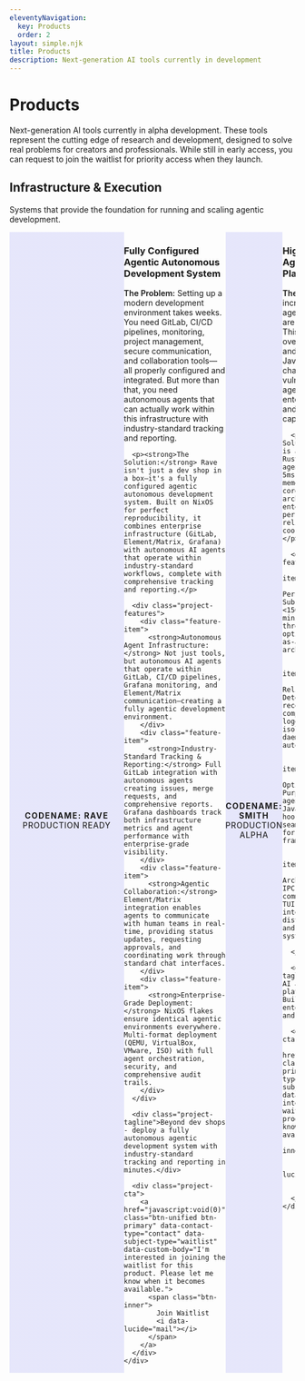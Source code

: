 ```yaml
---
eleventyNavigation:
  key: Products
  order: 2
layout: simple.njk
title: Products
description: Next-generation AI tools currently in development
---
```


# Products

Next-generation AI tools currently in alpha development. These tools represent the cutting edge of research and development, designed to solve real problems for creators and professionals. While still in early access, you can request to join the waitlist for priority access when they launch.

## Infrastructure & Execution

Systems that provide the foundation for running and scaling agentic development.

<!-- Product Rave -->
<div class="project-brochure" id="rave-product">
  <div class="project-visual">
    <i data-lucide="factory" class="project-icon"></i>
    <div class="project-codename">Codename: RAVE</div>
    <div class="project-status">Production Ready</div>
  </div>
  <div class="project-content">
    <h3>Fully Configured Agentic Autonomous Development System</h3>
    <div class="project-pitch">
      <p><strong>The Problem:</strong> Setting up a modern development environment takes weeks. You need GitLab, CI/CD pipelines, monitoring, project management, secure communication, and collaboration tools—all properly configured and integrated. But more than that, you need autonomous agents that can actually work within this infrastructure with industry-standard tracking and reporting.</p>
      
      <p><strong>The Solution:</strong> Rave isn't just a dev shop in a box—it's a fully configured agentic autonomous development system. Built on NixOS for perfect reproducibility, it combines enterprise infrastructure (GitLab, Element/Matrix, Grafana) with autonomous AI agents that operate within industry-standard workflows, complete with comprehensive tracking and reporting.</p>
      
      <div class="project-features">
        <div class="feature-item">
          <strong>Autonomous Agent Infrastructure:</strong> Not just tools, but autonomous AI agents that operate within GitLab, CI/CD pipelines, Grafana monitoring, and Element/Matrix communication—creating a fully agentic development environment.
        </div>
        <div class="feature-item">
          <strong>Industry-Standard Tracking & Reporting:</strong> Full GitLab integration with autonomous agents creating issues, merge requests, and comprehensive reports. Grafana dashboards track both infrastructure metrics and agent performance with enterprise-grade visibility.
        </div>
        <div class="feature-item">
          <strong>Agentic Collaboration:</strong> Element/Matrix integration enables agents to communicate with human teams in real-time, providing status updates, requesting approvals, and coordinating work through standard chat interfaces.
        </div>
        <div class="feature-item">
          <strong>Enterprise-Grade Deployment:</strong> NixOS flakes ensure identical agentic environments everywhere. Multi-format deployment (QEMU, VirtualBox, VMware, ISO) with full agent orchestration, security, and comprehensive audit trails.
        </div>
      </div>
      
      <div class="project-tagline">Beyond dev shops - deploy a fully autonomous agentic development system with industry-standard tracking and reporting in minutes.</div>
      
      <div class="project-cta">
        <a href="javascript:void(0)" class="btn-unified btn-primary" data-contact-type="contact" data-subject-type="waitlist" data-custom-body="I'm interested in joining the waitlist for this product. Please let me know when it becomes available.">
          <span class="btn-inner">
            Join Waitlist
            <i data-lucide="mail"></i>
          </span>
        </a>
      </div>
    </div>
  </div>
</div>

<!-- Product Smith -->
<div class="project-brochure" id="smith-product">
  <div class="project-visual">
    <i data-lucide="cpu" class="project-icon"></i>
    <div class="project-codename">Codename: SMITH</div>
    <div class="project-status">Production Alpha</div>
  </div>
  <div class="project-content">
    <h3>High-Performance AI Agent Execution Platform</h3>
    <div class="project-pitch">
      <p><strong>The Problem:</strong> Speed is incredibly important for AI agents, yet most agents are written in JavaScript. This introduces latency overhead, memory bloat, and cold start delays. JavaScript dependency chains create security vulnerabilities. Complex agent workflows need enterprise-grade reliability and deterministic replay capabilities.</p>
      
      <p><strong>The Solution:</strong> Smith is a high-performance Rust platform for AI agent execution with sub-5ms cold starts, 150MB memory footprint, and core-as-a-service architecture. Built for enterprise-grade performance and reliability in agent coordination workflows.</p>
      
      <div class="project-features">
        <div class="feature-item">
          <strong>Blazing Performance:</strong> Sub-5ms cold start times, <150MB memory usage, and minimal CPU overhead through Rust optimizations and core-as-a-service architecture.
        </div>
        <div class="feature-item">
          <strong>Enterprise Reliability:</strong> Deterministic record/replay, comprehensive audit logging, process isolation, and 24/7 daemon stability with automatic recovery.
        </div>
        <div class="feature-item">
          <strong>Agent Optimization:</strong> Purpose-built for AI agent workloads with JavaScript/TypeScript hook compatibility and seamless tool integration for existing agent frameworks.
        </div>
        <div class="feature-item">
          <strong>Advanced Architecture:</strong> IPC-based service communication, real-time TUI interface, NATS integration for distributed workflows, and extensible plugin system.
        </div>
      </div>
      
      <div class="project-tagline">Production-ready AI agent execution platform, blazingly fast. Built in Rust for enterprise performance and reliability.</div>
      
      <div class="project-cta">
        <a href="javascript:void(0)" class="btn-unified btn-primary" data-contact-type="contact" data-subject-type="waitlist" data-custom-body="I'm interested in joining the waitlist for this product. Please let me know when it becomes available.">
          <span class="btn-inner">
            Join Waitlist
            <i data-lucide="mail"></i>
          </span>
        </a>
      </div>
    </div>
  </div>
</div>

## Research & Knowledge Systems

Tools focused on discovery, search, and context handling.

<!-- Product Mimir -->
<div class="project-brochure" id="mimir-product">
  <div class="project-visual">
    <i data-lucide="brain-circuit" class="project-icon"></i>
    <div class="project-codename">Codename: MIMIR</div>
    <div class="project-status">Research Alpha</div>
  </div>
  <div class="project-content">
    <h3>Research Swarm Intelligence for Hard Problems</h3>
    <div class="project-pitch">
      <p><strong>The Problem:</strong> Hard problems require deep research across multiple codebases, documentation, and knowledge sources. Agents get confused by too many search tools. You need systematic investigation but lack unified intelligence that can coordinate complex research across code and literature.</p>
      
      <p><strong>The Solution:</strong> Mimir deploys research swarms that unify the best code search MCPs with deep literature analysis. One interface, comprehensive investigation. It coordinates multi-agent research workflows to solve problems that require both extensive code understanding and domain knowledge synthesis.</p>
      
      <div class="project-features">
        <div class="feature-item">
          <strong>Unified Search Intelligence:</strong> Combines the best code search MCPs into one interface—no more agent confusion from dozens of overlapping search tools.
        </div>
        <div class="feature-item">
          <strong>Research Swarm Coordination:</strong> Deploys multiple specialized agents for code analysis, literature review, and cross-domain synthesis to tackle complex problems.
        </div>
        <div class="feature-item">
          <strong>Deep Problem Solving:</strong> Six-stage intelligence pipeline handles both extensive code search and comprehensive research synthesis for hard engineering challenges.
        </div>
        <div class="feature-item">
          <strong>MCP Integration Hub:</strong> Acts as a central nervous system for research workflows, coordinating agent activities with precise citation and knowledge tracking.
        </div>
      </div>
      
      <div class="project-tagline">Stop surface-level searches. Deploy research swarms for breakthrough solutions.</div>
      
      <div class="project-cta">
        <a href="https://github.com/sibyllinesoft/mimir" class="btn-unified btn-primary">
          <span class="btn-inner">
            View on GitHub
            <i data-lucide="github"></i>
          </span>
        </a>
      </div>
    </div>
  </div>
</div>

<!-- Product Lethe -->
<div class="project-brochure" id="lethe-product">
  <div class="project-visual">
    <i data-lucide="memory-stick" class="project-icon"></i>
    <div class="project-codename">Codename: LETHE</div>
    <div class="project-status">Alpha Testing</div>
  </div>
  <div class="project-content">
    <h3>Infinite Context for Agents Through Intelligent Forgetting</h3>
    <div class="project-pitch">
      <p><strong>The Problem:</strong> Context management is a constant headache. You spend more time deciding what to include than actually working. Agents hit token limits, lose important context, and require careful curation of their chat history to stay functional.</p>
      
      <p><strong>The Solution:</strong> Lethe gives agents infinite context by intelligently filtering irrelevant messages and rewriting chat history more efficiently. No more context management—just let agents read everything and trust Lethe to help them forget what's not important.</p>
      
      <div class="project-features">
        <div class="feature-item">
          <strong>Intelligent Filtering:</strong> Automatically identifies and removes irrelevant messages from chat history, keeping only what matters for the current context and task.
        </div>
        <div class="feature-item">
          <strong>Efficient Rewriting:</strong> Compresses and rewrites verbose messages into concise, information-dense summaries that preserve meaning while reducing token usage.
        </div>
        <div class="feature-item">
          <strong>Zero Context Management:</strong> Eliminates manual context curation. Agents can read everything without worrying about token limits or relevance filtering—Lethe handles it automatically.
        </div>
        <div class="feature-item">
          <strong>Infinite Agent Memory:</strong> Agents gain access to unlimited conversation history through smart compression and relevance filtering, maintaining full context awareness without performance degradation.
        </div>
      </div>
      
      <div class="project-tagline">Stop managing context. Start trusting intelligent forgetting. Infinite agent memory through smart compression.</div>
      
      <div class="project-cta">
        <a href="https://github.com/sibyllinesoft/lethe" class="btn-unified btn-primary">
          <span class="btn-inner">
            View on GitHub
            <i data-lucide="github"></i>
          </span>
        </a>
      </div>
    </div>
  </div>
</div>

<!-- Product Scribe -->
<div class="project-brochure" id="scribe-product">
  <div class="project-visual">
    <i data-lucide="zap" class="project-icon"></i>
    <div class="project-codename">Codename: SCRIBE</div>
    <div class="project-status">Production Ready</div>
  </div>
  <div class="project-content">
    <h3>Effortless Codebase Sharing with LLMs That Scales to Any Repository</h3>
    <div class="project-pitch">
      <p><strong>The Problem:</strong> Sharing your codebase with LLMs is a nightmare. Manual file selection, token counting, context juggling, and constant decisions about what to include or leave out. Large repositories become impossible to share effectively, and you miss critical code connections.</p>
      
      <p><strong>The Solution:</strong> Scribe makes codebase sharing effortless. Point it at any repository and get an intelligent, optimally-packed representation that scales gracefully to any size. Advanced PageRank centrality algorithms automatically identify the most important code, so LLMs always get the context they need.</p>
      
      <div class="project-features">
        <div class="feature-item">
          <strong>One-Command Simplicity:</strong> Point Scribe at any GitHub repository and instantly get perfectly formatted code for LLM consumption. No manual file selection, no token management, no configuration needed.
        </div>
        <div class="feature-item">
          <strong>Infinite Scale:</strong> Works effortlessly on any repository size. Small projects get complete coverage, massive codebases get intelligently prioritized content using novel research-backed algorithms.
        </div>
        <div class="feature-item">
          <strong>Always the Most Important Code:</strong> Advanced PageRank centrality analysis automatically identifies critical code relationships, dependencies, and core functionality—ensuring LLMs see what matters most.
        </div>
        <div class="feature-item">
          <strong>Intelligent Context Optimization:</strong> Multi-fidelity representation with semantic chunking, dependency-aware selection, and budget-conscious allocation. Maximum insight per token, every time.
        </div>
      </div>
      
      <div class="project-tagline">Stop wrestling with code selection. Start sharing entire codebases effortlessly, at any scale.</div>
      
      <div class="project-cta">
        <a href="https://github.com/sibyllinesoft/scribe" class="btn-unified btn-primary">
          <span class="btn-inner">
            View on GitHub
            <i data-lucide="github"></i>
          </span>
        </a>
      </div>
    </div>
  </div>
</div>

<!-- Product Minerva -->
<div class="project-brochure" id="minerva-product">
  <div class="project-visual">
    <i data-lucide="network" class="project-icon"></i>
    <div class="project-codename">Codename: MINERVA</div>
    <div class="project-status">Alpha Development</div>
  </div>
  <div class="project-content">
    <h3>Meta MCP Server: Unified Intelligence Across All Your Tools</h3>
    <div class="project-pitch">
      <p><strong>The Problem:</strong> You have dozens of MCP servers scattered across different tools and services. Finding the right tool for a task is like searching through a digital junkyard. Manual tool selection wastes time, and agents can't efficiently discover what's available across your entire toolchain.</p>
      
      <p><strong>The Solution:</strong> Minerva automatically discovers, aggregates, and intelligently orchestrates all your MCP servers into one unified interface. Advanced hybrid search combines BM25 and dense embeddings with cross-encoder reranking to always surface the perfect tool for any task.</p>
      
      <div class="project-features">
        <div class="feature-item">
          <strong>Universal Tool Discovery:</strong> Automatically crawls and validates tools from multiple upstream MCP servers, creating a unified directory of all your available capabilities.
        </div>
        <div class="feature-item">
          <strong>Intelligent Hybrid Search:</strong> BM25 full-text search combined with dense embeddings and cross-encoder reranking ensures you find exactly the right tool for any natural language query.
        </div>
        <div class="feature-item">
          <strong>Multi-Mode Performance:</strong> Fast mode (200ms), Balanced mode (500ms), or Thorough mode (2s) with optional LLM-powered DAG generation for complex workflows.
        </div>
        <div class="feature-item">
          <strong>Production-Ready Infrastructure:</strong> Full observability with OpenTelemetry, circuit breakers, RBAC controls, and degradation modes for enterprise deployment.
        </div>
      </div>
      
      <div class="project-tagline">Stop managing scattered tools. Start orchestrating unified intelligence across your entire MCP ecosystem.</div>
      
      <div class="project-cta">
        <a href="javascript:void(0)" class="btn-unified btn-primary" data-contact-type="contact" data-subject-type="waitlist" data-custom-body="I'm interested in joining the waitlist for this product. Please let me know when it becomes available.">
          <span class="btn-inner">
            Join Waitlist
            <i data-lucide="mail"></i>
          </span>
        </a>
      </div>
    </div>
  </div>
</div>

## Agent Optimization & Workflow

Products that improve agent behavior, planning, or coordination.

<!-- Product Daedalus -->
<div class="project-brochure" id="daedalus-product">
  <div class="project-visual">
    <i data-lucide="brain-circuit" class="project-icon"></i>
    <div class="project-codename">Codename: DAEDALUS</div>
    <div class="project-status">Production Ready</div>
  </div>
  <div class="project-content">
    <h3>Online Agent Optimization Framework</h3>
    <div class="project-pitch">
      <p><strong>The Problem:</strong> Agents fail tasks due to suboptimal prompts and configurations. You spend hours crafting system prompts only to watch them break on edge cases. Generic prompts can't adapt to specific task requirements, and manual optimization takes too long to be practical.</p>
      
      <p><strong>The Solution:</strong> Daedalus is an online agent optimization framework that automatically optimizes task and system prompts for your agents based on the exact details of the task they've been instructed to perform and past performance metrics.</p>
      
      <div class="project-features">
        <div class="feature-item">
          <strong>Task-Specific Optimization:</strong> Analyzes the exact details of each task to generate optimized prompts tailored to specific requirements, constraints, and success criteria.
        </div>
        <div class="feature-item">
          <strong>Performance-Driven Learning:</strong> Uses past metrics and failure patterns to continuously improve agent performance, learning from both successes and edge cases.
        </div>
        <div class="feature-item">
          <strong>Real-Time Adaptation:</strong> Dynamically adjusts system prompts and task instructions based on task complexity, domain requirements, and historical performance data.
        </div>
        <div class="feature-item">
          <strong>Multi-Agent Orchestration:</strong> Optimizes not just individual agents but entire agent workflows, improving coordination and reducing failure cascades.
        </div>
      </div>
      
      <div class="project-tagline">Stop crafting prompts manually. Start optimizing agents automatically based on what actually works.</div>
      
      <div class="project-cta">
        <a href="javascript:void(0)" class="btn-unified btn-primary" data-contact-type="contact" data-subject-type="waitlist" data-custom-body="I'm interested in joining the waitlist for this product. Please let me know when it becomes available.">
          <span class="btn-inner">
            Join Waitlist
            <i data-lucide="mail"></i>
          </span>
        </a>
      </div>
    </div>
  </div>
</div>

<!-- Product Conclave -->
<div class="project-brochure" id="conclave-product">
  <div class="project-visual">
    <i data-lucide="users" class="project-icon"></i>
    <div class="project-codename">Codename: CONCLAVE</div>
    <div class="project-status">Alpha Testing</div>
  </div>
  <div class="project-content">
    <h3>AI-Powered Workflow Planning Through Expert Debate</h3>
    <div class="project-pitch">
      <p><strong>The Problem:</strong> Planning complex workflows is guesswork. You either over-engineer from the start or miss critical dependencies that derail projects later. Single AI perspectives lack the rigor of real planning sessions, and manual planning takes forever.</p>
      
      <p><strong>The Solution:</strong> Conclave assembles multiple AI experts who debate, critique, and refine workflow proposals through structured rounds of discussion. Get the benefits of expert planning sessions—comprehensive task breakdowns, risk assessment, and dependency analysis—in minutes, not hours.</p>
      
      <div class="project-features">
        <div class="feature-item">
          <strong>Multi-Expert Debate Process:</strong> 3-4 AI planning personas analyze your requirements from different angles, then debate and refine proposals through up to 5 structured rounds.
        </div>
        <div class="feature-item">
          <strong>Structured XML Workflows:</strong> Get canonical workflow plans with task dependencies, risk registers, acceptance criteria, and timeline estimates—ready for immediate execution.
        </div>
        <div class="feature-item">
          <strong>Repository-Aware Planning:</strong> Automatically analyzes your codebase to create context-aware plans that leverage existing patterns and avoid architectural conflicts.
        </div>
        <div class="feature-item">
          <strong>MCP Integration:</strong> Works seamlessly with Claude Desktop and Claude Code through Model Context Protocol—no setup complexity, just natural conversation planning.
        </div>
      </div>
      
      <div class="project-tagline">Stop planning in isolation. Assemble expert AI councils for bulletproof workflow design.</div>
      
      <div class="project-cta">
        <a href="javascript:void(0)" class="btn-unified btn-primary" data-contact-type="contact" data-subject-type="waitlist" data-custom-body="I'm interested in joining the waitlist for this product. Please let me know when it becomes available.">
          <span class="btn-inner">
            Join Waitlist
            <i data-lucide="mail"></i>
          </span>
        </a>
      </div>
    </div>
  </div>
</div>

<!-- Product Heimdall -->
<div class="project-brochure" id="heimdall-product">
  <div class="project-visual">
    <i data-lucide="eye" class="project-icon"></i>
    <div class="project-codename">Codename: HEIMDALL</div>
    <div class="project-status">Alpha Development</div>
  </div>
  <div class="project-content">
    <h3>Intelligent LLM Router with Cost-Quality Optimization</h3>
    <div class="project-pitch">
      <p><strong>The Problem:</strong> Choosing the right AI model for each task is impossible to optimize manually. Premium models are expensive for simple tasks, while cheap models fail on complex ones. You waste money on overengineered responses or get poor results from under-powered models.</p>
      
      <p><strong>The Solution:</strong> Heimdall uses gradient-boosted decision trees and Avengers-Pro routing to automatically route each request to the optimal model. It maximizes quality per dollar through intelligent triage, OAuth integration, and real-time cost-quality optimization.</p>
      
      <div class="project-features">
        <div class="feature-item">
          <strong>GBDT Triage System:</strong> Machine learning triage routes requests to cheap (DeepSeek/Qwen), mid (Claude/GPT-5), or premium (GPT-5/Gemini with high reasoning) tiers based on complexity analysis.
        </div>
        <div class="feature-item">
          <strong>Avengers-Pro Optimization:</strong> Within each tier, uses research-backed alpha scoring to balance quality and cost, ensuring optimal model selection for each specific task type.
        </div>
        <div class="feature-item">
          <strong>Direct Provider Integration:</strong> OAuth passthrough for Claude, direct API access for GPT-5 and Gemini, with intelligent fallback handling for rate limits and failures.
        </div>
        <div class="feature-item">
          <strong>Thinking Budget Control:</strong> Dynamically adjusts reasoning effort (GPT-5) and thinking budgets (Gemini) based on task complexity, optimizing both latency and quality.
        </div>
      </div>
      
      <div class="project-tagline">Stop guessing which AI model to use. Start optimizing quality per dollar automatically with intelligent routing.</div>
      
      <div class="project-cta">
        <a href="javascript:void(0)" class="btn-unified btn-primary" data-contact-type="contact" data-subject-type="waitlist" data-custom-body="I'm interested in joining the waitlist for this product. Please let me know when it becomes available.">
          <span class="btn-inner">
            Join Waitlist
            <i data-lucide="mail"></i>
          </span>
        </a>
      </div>
    </div>
  </div>
</div>

## Developer Control & Integration

Products that make AI setup, costs, and integration controllable.

<!-- Product MindLink -->
<div class="project-brochure" id="mindlink-product">
  <div class="project-visual">
    <i data-lucide="key" class="project-icon"></i>
    <div class="project-codename">Codename: MINDLINK</div>
    <div class="project-status">Production Alpha</div>
  </div>
  <div class="project-content">
    <h3>Every Developer's AI Dream: Zero Setup, Total Control</h3>
    <div class="project-pitch">
      <p><strong>The Problem:</strong> Building AI features means paying for expensive inference, managing API keys across tools, and losing control over costs. Your users want local privacy, but apps can't safely access their Ollama setup. You're stuck choosing between expensive cloud AI or complex local integration nightmares.</p>
      
      <p><strong>The Solution:</strong> Let your users bring their own AI—whether it's their OpenAI credits, local Ollama models, or Claude Code routed to any provider. One secure handshake gives your app instant access to their complete AI setup. No inference costs for you, total control for them.</p>
      
      <div class="project-features">
        <div class="feature-item">
          <strong>Zero Developer Inference Costs:</strong> Your users pay for their own AI usage while your app delivers premium intelligence features. Build AI-powered apps without the crushing infrastructure bills.
        </div>
        <div class="feature-item">
          <strong>Universal Provider Access:</strong> Users can route Claude Code to alternative providers, use local Ollama safely, or share any API setup. One integration covers every possible AI configuration.
        </div>
        <div class="feature-item">
          <strong>Secure Local LLM Bridge:</strong> Third-party apps can safely access users' local Ollama instances through sandboxed connections—privacy preserved, power unleashed.
        </div>
        <div class="feature-item">
          <strong>Complete User Sovereignty:</strong> Users control costs, model selection, data flow, and usage limits. No vendor lock-in, no surprise bills, no privacy compromises.
        </div>
      </div>
      
      <div class="project-tagline">Build AI features without AI bills. Give users the control they actually want.</div>
      
      <div class="project-cta">
        <a href="javascript:void(0)" class="btn-unified btn-primary" data-contact-type="contact" data-subject-type="waitlist" data-custom-body="I'm interested in joining the waitlist for this product. Please let me know when it becomes available.">
          <span class="btn-inner">
            Join Waitlist
            <i data-lucide="mail"></i>
          </span>
        </a>
      </div>
    </div>
  </div>
</div>

<!-- Product Hydra -->
<div class="project-brochure" id="hydra-product">
  <div class="project-visual">
    <i data-lucide="git-branch-plus" class="project-icon"></i>
    <div class="project-codename">Codename: HYDRA</div>
    <div class="project-status">Production Ready</div>
  </div>
  <div class="project-content">
    <h3>Transform Claude Code Into 50+ Expert Agent Heads</h3>
    <div class="project-pitch">
      <p><strong>The Problem:</strong> Claude Code hits context limits after 50-100 messages, forcing constant restarts that kill productivity. You spend more time re-explaining your project than building it. Complex development sessions become impossible.</p>
      
      <p><strong>The Solution:</strong> Hydra transforms Claude Code into a mythical development beast with 50+ specialized agent heads. Each agent spawns with fresh context, delivers expert results, and returns only actionable outputs—preserving your conversation forever while delivering specialist-level expertise.</p>
      
      <div class="project-features">
        <div class="feature-item">
          <strong>Context Firewall Technology:</strong> 50+ agents work in isolation, using 0% of your conversation context. Unlimited 300+ message sessions without degradation.
        </div>
        <div class="feature-item">
          <strong>50+ Domain Experts:</strong> From TypeScript masters to security ninjas—each agent brings deep expertise in modern frameworks and 2024-2025 patterns.
        </div>
        <div class="feature-item">
          <strong>Autonomous Parallel Execution:</strong> Multiple agents coordinate complex projects independently while you maintain oversight and control.
        </div>
        <div class="feature-item">
          <strong>Living Blueprint System:</strong> Every project becomes a persistent XML document that orchestrates execution and captures organizational knowledge.
        </div>
      </div>
      
      <div class="project-tagline">Stop hitting context limits. Start building mythical-scale projects with unlimited conversations.</div>
      
      <div class="project-cta">
        <a href="https://github.com/sibyllinesoft/hydra" class="btn-unified btn-primary">
          <span class="btn-inner">
            View on GitHub
            <i data-lucide="github"></i>
          </span>
        </a>
      </div>
    </div>
  </div>
</div>

<!-- Product Arbiter -->
<div class="project-brochure" id="arbiter-product">
  <div class="project-visual">
    <i data-lucide="gavel" class="project-icon"></i>
    <div class="project-codename">Codename: ARBITER</div>
    <div class="project-status">Alpha Development</div>
  </div>
  <div class="project-content">
    <h3>Declarative Test Specification Engine</h3>
    <div class="project-pitch">
      <p><strong>The Problem:</strong> Writing comprehensive tests is time-consuming and error-prone. Test coverage gaps lead to production bugs. Manual test maintenance becomes unmanageable as applications grow. You need tests that understand your application's behavior, not just its structure.</p>
      
      <p><strong>The Solution:</strong> Arbiter uses CUE (Configure, Unify, Execute) to let you specify what your application should do declaratively. It automatically generates comprehensive test suites, validates behavior across UI flows, and maintains test correctness as your application evolves.</p>
      
      <div class="project-features">
        <div class="feature-item">
          <strong>Declarative Test Specifications:</strong> Define application behavior in CUE rather than writing individual test cases. Arbiter generates comprehensive test coverage from high-level specifications.
        </div>
        <div class="feature-item">
          <strong>Behavior-Driven Validation:</strong> Tests understand user flows, UI interactions, and business logic rather than just checking implementation details. Validates actual behavior, not code structure.
        </div>
        <div class="feature-item">
          <strong>Automatic Test Generation:</strong> Creates unit tests, integration tests, and end-to-end test suites automatically from your behavioral specifications with full coverage of edge cases.
        </div>
        <div class="feature-item">
          <strong>Continuous Test Evolution:</strong> As specifications change, tests automatically update to match new requirements while preserving validation of core application behavior.
        </div>
      </div>
      
      <div class="project-tagline">Stop writing tests manually. Start specifying behavior declaratively and let AI generate comprehensive test coverage.</div>
      
      <div class="project-cta">
        <a href="javascript:void(0)" class="btn-unified btn-primary" data-contact-type="contact" data-subject-type="waitlist" data-custom-body="I'm interested in joining the waitlist for this product. Please let me know when it becomes available.">
          <span class="btn-inner">
            Join Waitlist
            <i data-lucide="mail"></i>
          </span>
        </a>
      </div>
    </div>
  </div>
</div>

## Creative

AI-powered tools for creators, writers, and content professionals to analyze, generate, and optimize creative work.

<!-- Product Bookworm -->
<div class="project-brochure" id="bookworm-product">
  <div class="project-visual">
    <i data-lucide="book-open" class="project-icon"></i>
    <div class="project-codename">Codename: BOOKWORM</div>
    <div class="project-status">Stealth Development</div>
  </div>
  <div class="project-content">
    <h3>Turn Your Story Into Visual Insights That Sell</h3>
    <div class="project-pitch">
      <p><strong>The Problem:</strong> Writers spend years perfecting their craft through trial and error. Editors rely on gut instinct. Publishers gamble on manuscripts without data. What if you could see your story's DNA before readers do?</p>
      
      <p><strong>The Solution:</strong> This classified narrative analysis engine reveals the hidden patterns that captivate readers. Upload your manuscript and watch as we dissect every sentence, revealing emotional arcs, dialogue patterns, and narrative rhythms that separate bestsellers from the slush pile.</p>
      
      <div class="project-features">
        <div class="feature-item">
          <strong>Tension Mapping:</strong> See exactly where your story drags and where it soars across every chapter.
        </div>
        <div class="feature-item">
          <strong>Emotional Flow Analysis:</strong> Track how your characters' journeys impact reader engagement and emotional investment.
        </div>
        <div class="feature-item">
          <strong>Dialogue Intelligence:</strong> Analyze conversation patterns, character voice consistency, and speech authenticity across your entire manuscript.
        </div>
        <div class="feature-item">
          <strong>Character Arc Visualization:</strong> Watch your protagonists transform across chapters with data-driven character development tracking.
        </div>
      </div>
      
      <div class="project-tagline">From manuscript to masterpiece. Every story has a structure—now you can see yours.</div>
      
      <div class="project-cta">
        <a href="javascript:void(0)" class="btn-unified btn-primary" data-contact-type="contact" data-subject-type="waitlist" data-custom-body="I'm interested in joining the waitlist for this product. Please let me know when it becomes available.">
          <span class="btn-inner">
            Join Waitlist
            <i data-lucide="mail"></i>
          </span>
        </a>
      </div>
    </div>
  </div>
</div>

<!-- Product Ideoscope -->
<div class="project-brochure" id="ideoscope-product">
  <div class="project-visual">
    <i data-lucide="radar" class="project-icon"></i>
    <div class="project-codename">Codename: IDEOSCOPE</div>
    <div class="project-status">Discovery Phase</div>
  </div>
  <div class="project-content">
    <h3>See What's Resonating Before Anyone Else</h3>
    <div class="project-pitch">
      <p><strong>The Problem:</strong> Creators waste hours scrolling through endless feeds trying to understand what's trending in their niche. By the time you spot a trend manually, it's already saturated. You need to see what's resonating with audiences before it becomes obvious to everyone else.</p>
      
      <p><strong>The Solution:</strong> AI-curated Pinterest-style boards that automatically surface the most relevant viral and high-engagement content for whatever you're trying to create. Stop chasing trends—start anticipating them.</p>
      
      <div class="project-features">
        <div class="feature-item">
          <strong>Trend Radar:</strong> AI monitors millions of posts to identify what's gaining traction in your creative domain before it hits mainstream awareness.
        </div>
        <div class="feature-item">
          <strong>Smart Boards:</strong> Visual inspiration boards automatically curated around your projects, showing viral content, engagement patterns, and emerging themes.
        </div>
        <div class="feature-item">
          <strong>Resonance Analysis:</strong> Understand why specific content is connecting with audiences through AI-powered engagement pattern analysis.
        </div>
        <div class="feature-item">
          <strong>Creator Intelligence:</strong> Learn from successful creators in your space—see what formats, topics, and approaches are driving authentic engagement.
        </div>
      </div>
      
      <div class="project-tagline">Stop guessing what will resonate. Start creating with confidence.</div>
      
      <div class="project-cta">
        <a href="javascript:void(0)" class="btn-unified btn-primary" data-contact-type="contact" data-subject-type="waitlist" data-custom-body="I'm interested in joining the waitlist for this product. Please let me know when it becomes available.">
          <span class="btn-inner">
            Join Waitlist
            <i data-lucide="mail"></i>
          </span>
        </a>
      </div>
    </div>
  </div>
</div>

<!-- Product Darwin -->
<div class="project-brochure" id="darwin-product">
  <div class="project-visual">
    <i data-lucide="git-branch" class="project-icon"></i>
    <div class="project-codename">Codename: DARWIN</div>
    <div class="project-status">Alpha Evolution</div>
  </div>
  <div class="project-content">
    <h3>Generate Hundreds of Ideas While You Sleep</h3>
    <div class="project-pitch">
      <p><strong>The Problem:</strong> You spend hours generating ideas only to hit the same creative walls. Manual brainstorming sessions produce diminishing returns after the first few rounds. You need fresh perspectives, but your team is stuck in the same thinking patterns.</p>
      
      <p><strong>The Solution:</strong> Get a creative partner that works around the clock, generating and refining ideas while you focus on other priorities. This system automatically produces hundreds of variations, cross-breeds the best concepts, and surfaces breakthrough combinations you'd never discover manually.</p>
      
      <div class="project-features">
        <div class="feature-item">
          <strong>24/7 Idea Generation:</strong> Set it running overnight and wake up to hundreds of refined concepts, each building on your initial direction.
        </div>
        <div class="feature-item">
          <strong>Smart Quality Filtering:</strong> Multiple AI evaluators assess ideas from different angles—practicality, originality, market fit—so you only see the gems.
        </div>
        <div class="feature-item">
          <strong>Cross-Breeding Innovation:</strong> The system combines your best ideas in unexpected ways, discovering hybrid concepts you'd never think to try.
        </div>
        <div class="feature-item">
          <strong>Stay in Control:</strong> Guide the process anytime by marking favorites, adding constraints, or steering toward specific outcomes.
        </div>
      </div>
      
      <div class="project-tagline">Stop forcing creativity. Start discovering what's already waiting to be found.</div>
      
      <div class="project-cta">
        <a href="javascript:void(0)" class="btn-unified btn-primary" data-contact-type="contact" data-subject-type="waitlist" data-custom-body="I'm interested in joining the waitlist for this product. Please let me know when it becomes available.">
          <span class="btn-inner">
            Join Waitlist
            <i data-lucide="mail"></i>
          </span>
        </a>
      </div>
    </div>
  </div>
</div>

<style>
/* Project Brochure - Stealth Project Style */
.project-brochure {
  display: flex;
  background: var(--color-surface-50);
  border: 1px solid var(--color-border-light-50);
  border-radius: var(--radius-lg);
  margin: var(--space-3xl) 0;
  overflow: hidden;
  box-shadow: var(--shadow-sm);
  transition: all 0.3s ease;
}

.project-brochure:hover {
  transform: translateY(-2px);
  box-shadow: var(--shadow-lg);
  border-color: var(--color-accent);
}

.project-visual {
  flex: 0 0 40%;
  background: var(--color-graphite-700);
  display: flex;
  flex-direction: column;
  align-items: center;
  justify-content: center;
  padding: var(--space-3xl) var(--space-2xl);
  position: relative;
  background-size: cover;
  background-position: center;
  background-blend-mode: overlay;
  text-align: center;
}

/* Project-specific background images */
#bookworm-product .project-visual {
  background-image: linear-gradient(rgba(99, 102, 241, 0.15), rgba(99, 102, 241, 0.15)), url('/img/optimized/product-bookworm.webp');
}

#darwin-product .project-visual {
  background-image: linear-gradient(rgba(99, 102, 241, 0.15), rgba(99, 102, 241, 0.15)), url('/img/optimized/product-darwin.webp');
}

#ideoscope-product .project-visual {
  background-image: linear-gradient(rgba(99, 102, 241, 0.15), rgba(99, 102, 241, 0.15)), url('/img/optimized/product-ideoscope.webp');
}

#mimir-product .project-visual {
  background-image: linear-gradient(rgba(99, 102, 241, 0.15), rgba(99, 102, 241, 0.15)), url('/img/optimized/product-mimir.webp');
}

#agentzoo-product .project-visual {
  background-image: linear-gradient(rgba(99, 102, 241, 0.15), rgba(99, 102, 241, 0.15)), url('/img/optimized/product-agentzoo.webp');
}

#mindlink-product .project-visual {
  background-image: linear-gradient(rgba(99, 102, 241, 0.15), rgba(99, 102, 241, 0.15)), url('/img/optimized/product-mindlink.webp');
}

#rave-product .project-visual {
  background-image: linear-gradient(rgba(99, 102, 241, 0.15), rgba(99, 102, 241, 0.15)), url('/img/optimized/product-rave.webp');
}

#lethe-product .project-visual {
  background-image: linear-gradient(rgba(99, 102, 241, 0.15), rgba(99, 102, 241, 0.15)), url('https://images.unsplash.com/photo-1571989237340-98fb838eeef1?q=80&w=1528&auto=format&fit=crop&ixlib=rb-4.1.0&ixid=M3wxMjA3fDB8MHxwaG90by1wYWdlfHx8fGVufDB8fHx8fA%3D%3D');
}

#scribe-product .project-visual {
  background-image: linear-gradient(rgba(99, 102, 241, 0.15), rgba(99, 102, 241, 0.15)), url('https://images.unsplash.com/photo-1555066931-4365d14bab8c?q=80&w=2670&auto=format&fit=crop&ixlib=rb-4.1.0&ixid=M3wxMjA3fDB8MHxwaG90by1wYWdlfHx8fGVufDB8fHx8fA%3D%3D');
}

#smith-product .project-visual {
  background-image: linear-gradient(rgba(99, 102, 241, 0.15), rgba(99, 102, 241, 0.15)), url('https://images.unsplash.com/photo-1496247749665-49cf5b1022e9?q=80&w=2673&auto=format&fit=crop&ixlib=rb-4.1.0&ixid=M3wxMjA3fDB8MHxwaG90by1wYWdlfHx8fGVufDB8fHx8fA%3D%3D');
}

#daedalus-product .project-visual {
  background-image: linear-gradient(rgba(99, 102, 241, 0.15), rgba(99, 102, 241, 0.15)), url('https://images.unsplash.com/photo-1581291518857-4e27b48ff24e?q=80&w=2670&auto=format&fit=crop&ixlib=rb-4.1.0&ixid=M3wxMjA3fDB8MHxwaG90by1wYWdlfHx8fGVufDB8fHx8fA%3D%3D');
}

#conclave-product .project-visual {
  background-image: linear-gradient(rgba(99, 102, 241, 0.15), rgba(99, 102, 241, 0.15)), url('https://images.unsplash.com/photo-1517048676732-d65bc937f952?q=80&w=2670&auto=format&fit=crop&ixlib=rb-4.1.0&ixid=M3wxMjA3fDB8MHxwaG90by1wYWdlfHx8fGVufDB8fHx8fA%3D%3D');
}

#minerva-product .project-visual {
  background-image: linear-gradient(rgba(99, 102, 241, 0.15), rgba(99, 102, 241, 0.15)), url('https://images.unsplash.com/photo-1558494949-ef010cbdcc31?q=80&w=2670&auto=format&fit=crop&ixlib=rb-4.1.0&ixid=M3wxMjA3fDB8MHxwaG90by1wYWdlfHx8fGVufDB8fHx8fA%3D%3D');
}

#hydra-product .project-visual {
  background-image: linear-gradient(rgba(99, 102, 241, 0.15), rgba(99, 102, 241, 0.15)), url('https://images.unsplash.com/photo-1681800834704-121aa6378fff?q=80&w=1528&auto=format&fit=crop&ixlib=rb-4.1.0&ixid=M3wxMjA3fDB8MHxwaG90by1wYWdlfHx8fGVufDB8fHx8fA%3D%3D');
}

#arbiter-product .project-visual {
  background-image: linear-gradient(rgba(234, 179, 8, 0.15), rgba(234, 179, 8, 0.15)), url('https://images.unsplash.com/photo-1589829545856-d10d557cf95f?q=80&w=2670&auto=format&fit=crop&ixlib=rb-4.1.0&ixid=M3wxMjA3fDB8MHxwaG90by1wYWdlfHx8fGVufDB8fHx8fA%3D%3D');
}

#heimdall-product .project-visual {
  background-image: linear-gradient(rgba(14, 165, 233, 0.15), rgba(14, 165, 233, 0.15)), url('https://images.unsplash.com/photo-1451187580459-43490279c0fa?q=80&w=2672&auto=format&fit=crop&ixlib=rb-4.1.0&ixid=M3wxMjA3fDB8MHxwaG90by1wYWdlfHx8fGVufDB8fHx8fA%3D%3D');
}

.project-icon {
  width: 4rem;
  height: 4rem;
  color: var(--color-accent);
  margin-bottom: var(--space-lg);
  filter: drop-shadow(0 0 8px rgba(99, 102, 241, 0.4));
}

.project-codename {
  color: var(--color-accent);
  font-size: var(--text-xl);
  font-weight: 700;
  margin-bottom: var(--space-sm);
  text-transform: uppercase;
  letter-spacing: 0.1em;
  text-align: center;
}

.project-status {
  color: var(--color-text-light);
  font-size: var(--text-sm);
  font-weight: 500;
  text-transform: uppercase;
  letter-spacing: 0.05em;
  opacity: 0.9;
  text-align: center;
}

.project-content {
  flex: 1;
  padding: var(--space-3xl);
}

.project-content h2 {
  margin-top: 0;
  margin-bottom: var(--space-lg);
  color: var(--color-text);
  font-size: var(--text-3xl);
  font-weight: 700;
  text-align: center;
}

.project-pitch {
  color: var(--color-text-light);
  line-height: var(--leading-relaxed);
}

.project-pitch p {
  margin-bottom: var(--space-lg);
}

.project-pitch strong {
  color: var(--color-text);
  font-weight: 600;
}

.project-features {
  margin: var(--space-2xl) 0;
  background: var(--color-background);
  border-radius: var(--radius-md);
  padding: var(--space-xl);
  border-left: 3px solid var(--color-accent);
}

.feature-item {
  margin-bottom: var(--space-lg);
  padding-left: var(--space-md);
}

.feature-item:last-child {
  margin-bottom: 0;
}

.feature-item strong {
  color: var(--color-accent);
  font-weight: 600;
  display: block;
  margin-bottom: var(--space-xs);
}

.project-tagline {
  color: var(--color-text);
  font-weight: 500;
  font-style: italic;
  margin-bottom: var(--space-lg);
  font-size: var(--text-lg);
  text-align: center;
}

.project-cta {
  margin-top: var(--space-lg);
  text-align: center;
}


/* Responsive Design */
@media (max-width: 768px) {
  .project-brochure {
    flex-direction: column;
  }
  
  .project-visual {
    flex: none;
    padding: var(--space-2xl);
  }
  
  .project-icon {
    width: 3rem;
    height: 3rem;
  }
  
  .project-content {
    padding: var(--space-2xl);
  }
  
  .project-content h2 {
    font-size: var(--text-2xl);
  }
  
  .project-features {
    padding: var(--space-lg);
  }
  
  .project-codename {
    font-size: var(--text-lg);
  }
}
</style>